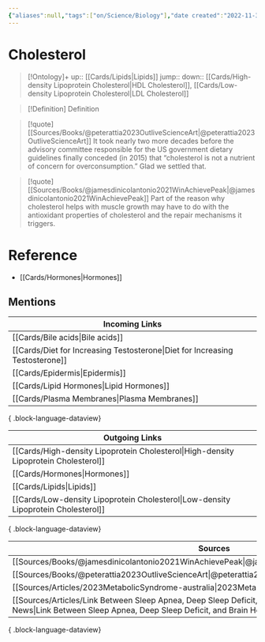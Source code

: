 ```yaml
---
{"aliases":null,"tags":["on/Science/Biology"],"date created":"2022-11-30 Wed","edited":"2023-04-06 Thu","dg-publish":true,"permalink":"/cards/cholesterol/","dgPassFrontmatter":true}
---
```


# Cholesterol

> [!Ontology]+
> up:: [[Cards/Lipids\|Lipids]]
> jump::
> down:: [[Cards/High-density Lipoprotein Cholesterol\|HDL Cholesterol]], [[Cards/Low-density Lipoprotein Cholesterol\|LDL Cholesterol]]

> [!Definition] Definition

> [!quote] [[Sources/Books/@peterattia2023OutliveScienceArt\|@peterattia2023OutliveScienceArt]]
> It took nearly two more decades before the advisory committee responsible for the US government dietary guidelines finally conceded (in 2015) that “cholesterol is not a nutrient of concern for overconsumption.” Glad we settled that.

> [!quote] [[Sources/Books/@jamesdinicolantonio2021WinAchievePeak\|@jamesdinicolantonio2021WinAchievePeak]]
> Part of the reason why cholesterol helps with muscle growth may have to do with the antioxidant properties of cholesterol and the repair mechanisms it triggers.

# Reference

- [[Cards/Hormones\|Hormones]]

## Mentions

| Incoming Links                                                                  |
| ------------------------------------------------------------------------------- |
| [[Cards/Bile acids\|Bile acids]]                                             |
| [[Cards/Diet for Increasing Testosterone\|Diet for Increasing Testosterone]] |
| [[Cards/Epidermis\|Epidermis]]                                               |
| [[Cards/Lipid Hormones\|Lipid Hormones]]                                     |
| [[Cards/Plasma Membranes\|Plasma Membranes]]                                 |

{ .block-language-dataview}

| Outgoing Links                                                                          |
| --------------------------------------------------------------------------------------- |
| [[Cards/High-density Lipoprotein Cholesterol\|High-density Lipoprotein Cholesterol]] |
| [[Cards/Hormones\|Hormones]]                                                         |
| [[Cards/Lipids\|Lipids]]                                                             |
| [[Cards/Low-density Lipoprotein Cholesterol\|Low-density Lipoprotein Cholesterol]]   |

{ .block-language-dataview}

| Sources                                                                                                                                                                                                    |
| ---------------------------------------------------------------------------------------------------------------------------------------------------------------------------------------------------------- |
| [[Sources/Books/@jamesdinicolantonio2021WinAchievePeak\|@jamesdinicolantonio2021WinAchievePeak]]                                                                                                        |
| [[Sources/Books/@peterattia2023OutliveScienceArt\|@peterattia2023OutliveScienceArt]]                                                                                                                    |
| [[Sources/Articles/2023MetabolicSyndrome-australia\|2023MetabolicSyndrome-australia]]                                                                                                                   |
| [[Sources/Articles/Link Between Sleep Apnea, Deep Sleep Deficit, and Brain Health Risks - Neuroscience News\|Link Between Sleep Apnea, Deep Sleep Deficit, and Brain Health Risks - Neuroscience News]] |

{ .block-language-dataview}